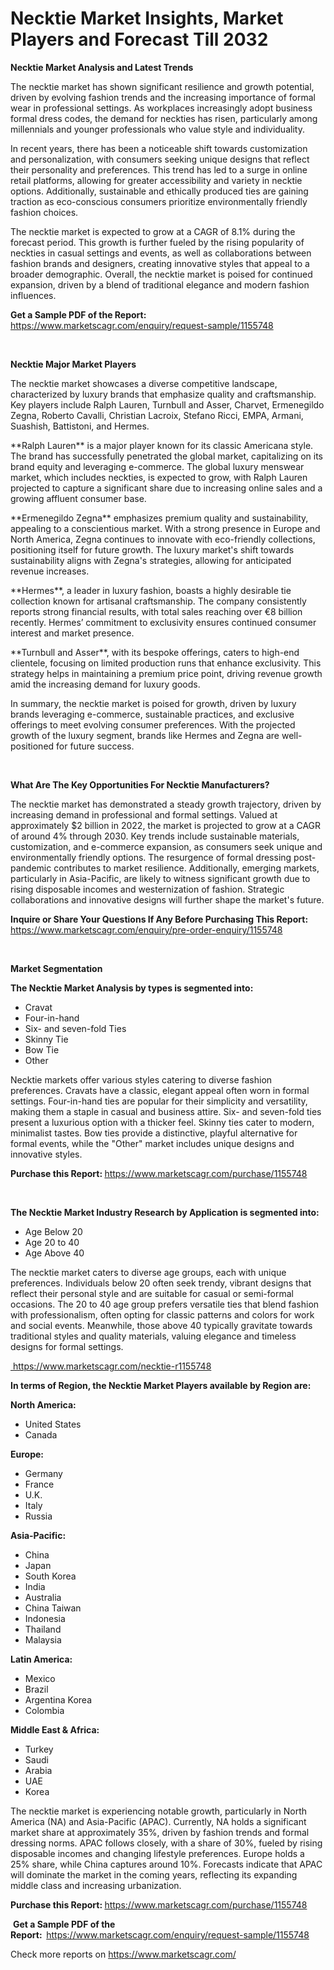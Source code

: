 <p><h1>Necktie Market Insights, Market Players and Forecast Till 2032</h1></p><p><strong>Necktie Market Analysis and Latest Trends</strong></p>
<p><p>The necktie market has shown significant resilience and growth potential, driven by evolving fashion trends and the increasing importance of formal wear in professional settings. As workplaces increasingly adopt business formal dress codes, the demand for neckties has risen, particularly among millennials and younger professionals who value style and individuality. </p><p>In recent years, there has been a noticeable shift towards customization and personalization, with consumers seeking unique designs that reflect their personality and preferences. This trend has led to a surge in online retail platforms, allowing for greater accessibility and variety in necktie options. Additionally, sustainable and ethically produced ties are gaining traction as eco-conscious consumers prioritize environmentally friendly fashion choices.</p><p>The necktie market is expected to grow at a CAGR of 8.1% during the forecast period. This growth is further fueled by the rising popularity of neckties in casual settings and events, as well as collaborations between fashion brands and designers, creating innovative styles that appeal to a broader demographic. Overall, the necktie market is poised for continued expansion, driven by a blend of traditional elegance and modern fashion influences.</p></p>
<p><strong>Get a Sample PDF of the Report:&nbsp;</strong> <a href="https://www.marketscagr.com/enquiry/request-sample/1155748?utm_campaign=2461&utm_medium=2&utm_source=Github&utm_content=ia&utm_term=05042025&utm_id=necktie">https://www.marketscagr.com/enquiry/request-sample/1155748</a></p>
<p>&nbsp;</p>
<p><strong>Necktie Major Market Players</strong></p>
<p><p>The necktie market showcases a diverse competitive landscape, characterized by luxury brands that emphasize quality and craftsmanship. Key players include Ralph Lauren, Turnbull and Asser, Charvet, Ermenegildo Zegna, Roberto Cavalli, Christian Lacroix, Stefano Ricci, EMPA, Armani, Suashish, Battistoni, and Hermes.</p><p>**Ralph Lauren** is a major player known for its classic Americana style. The brand has successfully penetrated the global market, capitalizing on its brand equity and leveraging e-commerce. The global luxury menswear market, which includes neckties, is expected to grow, with Ralph Lauren projected to capture a significant share due to increasing online sales and a growing affluent consumer base.</p><p>**Ermenegildo Zegna** emphasizes premium quality and sustainability, appealing to a conscientious market. With a strong presence in Europe and North America, Zegna continues to innovate with eco-friendly collections, positioning itself for future growth. The luxury market's shift towards sustainability aligns with Zegna's strategies, allowing for anticipated revenue increases.</p><p>**Hermes**, a leader in luxury fashion, boasts a highly desirable tie collection known for artisanal craftsmanship. The company consistently reports strong financial results, with total sales reaching over €8 billion recently. Hermes’ commitment to exclusivity ensures continued consumer interest and market presence.</p><p>**Turnbull and Asser**, with its bespoke offerings, caters to high-end clientele, focusing on limited production runs that enhance exclusivity. This strategy helps in maintaining a premium price point, driving revenue growth amid the increasing demand for luxury goods.</p><p>In summary, the necktie market is poised for growth, driven by luxury brands leveraging e-commerce, sustainable practices, and exclusive offerings to meet evolving consumer preferences. With the projected growth of the luxury segment, brands like Hermes and Zegna are well-positioned for future success.</p></p>
<p>&nbsp;</p>
<p><strong>What Are The Key Opportunities For Necktie Manufacturers?</strong></p>
<p><p>The necktie market has demonstrated a steady growth trajectory, driven by increasing demand in professional and formal settings. Valued at approximately $2 billion in 2022, the market is projected to grow at a CAGR of around 4% through 2030. Key trends include sustainable materials, customization, and e-commerce expansion, as consumers seek unique and environmentally friendly options. The resurgence of formal dressing post-pandemic contributes to market resilience. Additionally, emerging markets, particularly in Asia-Pacific, are likely to witness significant growth due to rising disposable incomes and westernization of fashion. Strategic collaborations and innovative designs will further shape the market's future.</p></p>
<p><strong>Inquire or Share Your Questions If Any Before Purchasing This Report:</strong> <a href="https://www.marketscagr.com/enquiry/pre-order-enquiry/1155748?utm_campaign=2461&utm_medium=2&utm_source=Github&utm_content=ia&utm_term=05042025&utm_id=necktie">https://www.marketscagr.com/enquiry/pre-order-enquiry/1155748</a></p>
<p>&nbsp;</p>
<p><strong>Market Segmentation</strong></p>
<p><strong>The Necktie Market Analysis by types is segmented into:</strong></p>
<p><ul><li>Cravat</li><li>Four-in-hand</li><li>Six- and seven-fold Ties</li><li>Skinny Tie</li><li>Bow Tie</li><li>Other</li></ul></p>
<p><p>Necktie markets offer various styles catering to diverse fashion preferences. Cravats have a classic, elegant appeal often worn in formal settings. Four-in-hand ties are popular for their simplicity and versatility, making them a staple in casual and business attire. Six- and seven-fold ties present a luxurious option with a thicker feel. Skinny ties cater to modern, minimalist tastes. Bow ties provide a distinctive, playful alternative for formal events, while the "Other" market includes unique designs and innovative styles.</p></p>
<p><strong>Purchase this Report:&nbsp;</strong><a href="https://www.marketscagr.com/purchase/1155748?utm_campaign=2461&utm_medium=2&utm_source=Github&utm_content=ia&utm_term=05042025&utm_id=necktie">https://www.marketscagr.com/purchase/1155748</a></p>
<p>&nbsp;</p>
<p><strong>The Necktie Market Industry Research by Application is segmented into:</strong></p>
<p><ul><li>Age Below 20</li><li>Age 20 to 40</li><li>Age Above 40</li></ul></p>
<p><p>The necktie market caters to diverse age groups, each with unique preferences. Individuals below 20 often seek trendy, vibrant designs that reflect their personal style and are suitable for casual or semi-formal occasions. The 20 to 40 age group prefers versatile ties that blend fashion with professionalism, often opting for classic patterns and colors for work and social events. Meanwhile, those above 40 typically gravitate towards traditional styles and quality materials, valuing elegance and timeless designs for formal settings.</p></p>
<p><a href="https://www.marketscagr.com/necktie-r1155748?utm_campaign=2461&utm_medium=2&utm_source=Github&utm_content=ia&utm_term=05042025&utm_id=necktie">&nbsp;https://www.marketscagr.com/necktie-r1155748</a></p>
<p><strong>In terms of Region, the Necktie Market Players available by Region are:</strong></p>
<p>
    <p> <strong> North America: </strong>
        <ul>
            <li>United States</li>
            <li>Canada</li>
        </ul>
        </p> 
    <p> <strong> Europe: </strong>
        <ul>
            <li>Germany</li>
            <li>France</li>
            <li>U.K.</li>
            <li>Italy</li>
            <li>Russia</li>
        </ul>
        </p> 
    <p> <strong> Asia-Pacific: </strong>
        <ul>
            <li>China</li>
            <li>Japan</li>
            <li>South Korea</li>
            <li>India</li>
            <li>Australia</li>
            <li>China Taiwan</li>
            <li>Indonesia</li>
            <li>Thailand</li>
            <li>Malaysia</li>
        </ul>
        </p> 
    <p> <strong> Latin America: </strong>
        <ul>
            <li>Mexico</li>
            <li>Brazil</li>
            <li>Argentina Korea</li>
            <li>Colombia</li>
        </ul>
        </p> 
    <p> <strong> Middle East & Africa: </strong>
        <ul>
            <li>Turkey</li>
            <li>Saudi</li>
            <li>Arabia</li>
            <li>UAE</li>
            <li>Korea</li>
        </ul>
    </p>
    </p>
<p><p>The necktie market is experiencing notable growth, particularly in North America (NA) and Asia-Pacific (APAC). Currently, NA holds a significant market share at approximately 35%, driven by fashion trends and formal dressing norms. APAC follows closely, with a share of 30%, fueled by rising disposable incomes and changing lifestyle preferences. Europe holds a 25% share, while China captures around 10%. Forecasts indicate that APAC will dominate the market in the coming years, reflecting its expanding middle class and increasing urbanization.</p></p>
<p><strong>Purchase this Report: </strong><a href="https://www.marketscagr.com/purchase/1155748?utm_campaign=2461&utm_medium=2&utm_source=Github&utm_content=ia&utm_term=05042025&utm_id=necktie">https://www.marketscagr.com/purchase/1155748</a></p>
<p>&nbsp;<strong>Get a Sample PDF of the Report:&nbsp;&nbsp;</strong><a href="https://www.marketscagr.com/enquiry/request-sample/1155748?utm_campaign=2461&utm_medium=2&utm_source=Github&utm_content=ia&utm_term=05042025&utm_id=necktie">https://www.marketscagr.com/enquiry/request-sample/1155748</a></p>
<p><strong></strong></p>
<p>Check more reports on <a href="https://www.marketscagr.com/?utm_campaign=2461&utm_medium=2&utm_source=Github&utm_content=ia&utm_term=05042025&utm_id=necktie">https://www.marketscagr.com/</a></p>